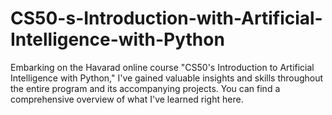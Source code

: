# CS50-s-Introduction-with-Artificial-Intelligence-with-Python
Embarking on the Havarad online course "CS50's Introduction to Artificial Intelligence with Python," I've gained valuable insights and skills throughout the entire program and its accompanying projects. You can find a comprehensive overview of what I've learned right here.
